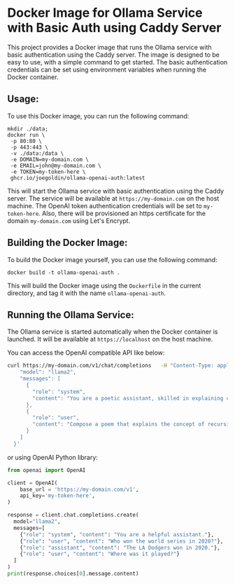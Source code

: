 # Docker Image for Ollama Service with Basic Auth using Caddy Server

This project provides a Docker image that runs the Ollama service with basic authentication using the Caddy server. The image is designed to be easy to use, with a simple command to get started. The basic authentication credentials can be set using environment variables when running the Docker container.

## Usage:

To use this Docker image, you can run the following command:
```
mkdir ./data;
docker run \
 -p 80:80 \
 -p 443:443 \
 -v ./data:/data \
 -e DOMAIN=my-domain.com \
 -e EMAIL=john@my-domain.com \
 -e TOKEN=my-token-here \
 ghcr.io/joegoldin/ollama-openai-auth:latest 
```
This will start the Ollama service with basic authentication using the Caddy server. The service will be available at `https://my-domain.com` on the host machine. The OpenAI token authentication credentials will be set to `my-token-here`. Also, there will be provisioned an https certificate for the domain `my-domain.com` using Let's Encrypt.

## Building the Docker Image:

To build the Docker image yourself, you can use the following command:
```
docker build -t ollama-openai-auth .
```
This will build the Docker image using the `Dockerfile` in the current directory, and tag it with the name `ollama-openai-auth`.

## Running the Ollama Service:

The Ollama service is started automatically when the Docker container is launched. It will be available at `https://localhost` on the host machine.

You can access the OpenAI compatible API like below:
```bash
curl https://my-domain.com/v1/chat/completions   -H "Content-Type: application/json"   -H "Authorization: Bearer my-token-here"   -d '{
    "model": "llama2",
    "messages": [
      {
        "role": "system",
        "content": "You are a poetic assistant, skilled in explaining complex programming concepts with creative flair."
      },
      {
        "role": "user",
        "content": "Compose a poem that explains the concept of recursion in programming."
      }
    ]
  }'
  ```
or using OpenAI Python library:
```python
from openai import OpenAI

client = OpenAI(
    base_url = 'https://my-domain.com/v1',
    api_key='my-token-here',
)

response = client.chat.completions.create(
  model="llama2",
  messages=[
    {"role": "system", "content": "You are a helpful assistant."},
    {"role": "user", "content": "Who won the world series in 2020?"},
    {"role": "assistant", "content": "The LA Dodgers won in 2020."},
    {"role": "user", "content": "Where was it played?"}
  ]
)
print(response.choices[0].message.content)
```

